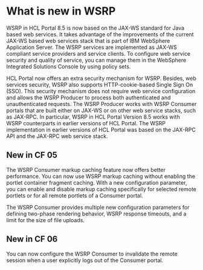 # What is new in WSRP

WSRP in HCL Portal 8.5 is now based on the JAX-WS standard for Java based web services. It takes advantage of the improvements of the current JAX-WS based web services stack that is part of IBM WebSphere Application Server. The WSRP services are implemented as JAX-WS compliant service providers and service clients. To configure web service security and quality of service, you can manage them in the WebSphere Integrated Solutions Console by using policy sets.

HCL Portal now offers an extra security mechanism for WSRP. Besides, web services security, WSRP also supports HTTP-cookie-based Single Sign On \(SSO\). This security mechanism does not require web service configuration and allows the WSRP Producer to process both authenticated and unauthenticated requests. The WSRP Producer works with WSRP Consumer portals that are built either on JAX-WS or on other web service stacks, such as JAX-RPC. In particular, WSRP in HCL Portal Version 8.5 works with WSRP counterparts in earlier versions of HCL Portal. The WSRP implementation in earlier versions of HCL Portal was based on the JAX-RPC API and the JAX-RPC web service stack.

## New in CF 05

The WSRP Consumer markup caching feature now offers better performance. You can now use WSRP markup caching without enabling the portlet container fragment caching. With a new configuration parameter, you can enable and disable markup caching specifically for selected remote portlets or for all remote portlets of a Consumer portal.

The WSRP Consumer provides multiple new configuration parameters for defining two-phase rendering behavior, WSRP response timeouts, and a limit for the size of file uploads.

## New in CF 06

You can now configure the WSRP Consumer to invalidate the remote session when a user explicitly logs out of the Consumer portal.


